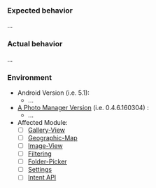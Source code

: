### Expected behavior

...

### Actual behavior

...

### Environment

* Android Version (i.e. 5.1):
  * ...
* [A Photo Manager Version](https://github.com/k3b/APhotoManager/releases) (i.e. 0.4.6.160304) :
  * ...
* Affected Module:
	* [ ] [Gallery-View](https://github.com/k3b/APhotoManager/wiki/Gallery-View)
	* [ ] [Geographic-Map](https://github.com/k3b/APhotoManager/wiki/geographic-map)
	* [ ] [Image-View](https://github.com/k3b/APhotoManager/wiki/Image-View)
	* [ ] [Filtering](https://github.com/k3b/APhotoManager/wiki/Filter-View)
	* [ ] [Folder-Picker](https://github.com/k3b/APhotoManager/wiki/Folder-Picker)
	* [ ] [Settings](https://github.com/k3b/APhotoManager/wiki/settings)
	* [ ] [Intent API](https://github.com/k3b/APhotoManager/wiki/intentapi)
